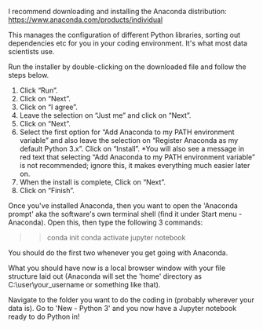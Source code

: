 I recommend downloading and installing the Anaconda distribution:
https://www.anaconda.com/products/individual

This manages the configuration of different Python libraries, sorting out dependencies etc for you in your coding environment. It's what most data scientists use.

Run the installer by double-clicking on the downloaded file and follow the steps below.

1. Click “Run”.
2. Click on “Next”.
3. Click on “I agree”.
4. Leave the selection on “Just me” and click on “Next”.
5. Click on “Next”.
6. Select the first option for “Add Anaconda to my PATH environment variable” and also leave the selection on “Register Anaconda as my default Python 3.x”. Click on “Install”.
    *You will also see a message in red text that selecting “Add Anaconda to my PATH environment variable” is not recommended; ignore this, it makes everything much easier later on.
7. When the install is complete, Click on “Next”.
8. Click on “Finish”.

Once you've installed Anaconda, then you want to open the 'Anaconda prompt' aka the software's own terminal shell (find it under Start menu - Anaconda). Open this, then type the following 3 commands:

>> conda init
>> conda activate
>> jupyter notebook

You should do the first two whenever you get going with Anaconda.

What you should have now is a local browser window with your file structure laid out (Anaconda will set the 'home' directory as C:\user\your_username or something like that).

Navigate to the folder you want to do the coding in (probably wherever your data is). Go to 'New - Python 3' and you now have a Jupyter notebook ready to do Python in!